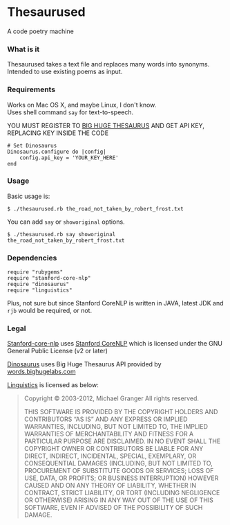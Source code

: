 Thesaurused
===========
A code poetry machine

### What is it
Thesaurused takes a text file and replaces many words into synonyms.  
Intended to use existing poems as input.

### Requirements
Works on Mac OS X, and maybe Linux, I don't know.  
Uses shell command `say` for text-to-speech.

YOU MUST REGISTER TO [BIG HUGE THESAURUS](http://words.bighugelabs.com/api.php) AND GET API KEY, REPLACING KEY INSIDE THE CODE
```
# Set Dinosaurus
Dinosaurus.configure do |config|
	config.api_key = 'YOUR_KEY_HERE'
end
```

### Usage
Basic usage is:

	$ ./thesaurused.rb the_road_not_taken_by_robert_frost.txt

You can add `say` or `showoriginal` options.

	$ ./thesaurused.rb say showoriginal the_road_not_taken_by_robert_frost.txt

### Dependencies
```
require "rubygems"
require "stanford-core-nlp"
require "dinosaurus"
require "linguistics"
```
Plus, not sure but since Stanford CoreNLP is written in JAVA, latest JDK and `rjb` would be required, or not.

### Legal
[Stanford-core-nlp](https://github.com/louismullie/stanford-core-nlp) uses [Stanford CoreNLP](http://nlp.stanford.edu/software/corenlp.shtml) which is licensed under the GNU General Public License (v2 or later)

[Dinosaurus](https://github.com/dtuite/dinosaurus) uses Big Huge Thesaurus API provided by [words.bighugelabs.com](words.bighugelabs.com)

[Linguistics](https://github.com/ged/linguistics) is licensed as below:

>Copyright © 2003-2012, Michael Granger All rights reserved.
>
>THIS SOFTWARE IS PROVIDED BY THE COPYRIGHT HOLDERS AND CONTRIBUTORS “AS IS” AND ANY EXPRESS OR IMPLIED WARRANTIES, INCLUDING, BUT NOT LIMITED TO, THE IMPLIED WARRANTIES OF MERCHANTABILITY AND FITNESS FOR A PARTICULAR PURPOSE ARE DISCLAIMED. IN NO EVENT SHALL THE COPYRIGHT OWNER OR CONTRIBUTORS BE LIABLE FOR ANY DIRECT, INDIRECT, INCIDENTAL, SPECIAL, EXEMPLARY, OR CONSEQUENTIAL DAMAGES (INCLUDING, BUT NOT LIMITED TO, PROCUREMENT OF SUBSTITUTE GOODS OR SERVICES; LOSS OF USE, DATA, OR PROFITS; OR BUSINESS INTERRUPTION) HOWEVER CAUSED AND ON ANY THEORY OF LIABILITY, WHETHER IN CONTRACT, STRICT LIABILITY, OR TORT (INCLUDING NEGLIGENCE OR OTHERWISE) ARISING IN ANY WAY OUT OF THE USE OF THIS SOFTWARE, EVEN IF ADVISED OF THE POSSIBILITY OF SUCH DAMAGE.